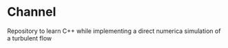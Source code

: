 # Channel

Repository to learn C++ while implementing a direct numerica simulation of a turbulent flow
